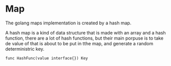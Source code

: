 # Map

The golang maps implementation is created by a hash map.

A hash map is a kind of data structure that is made with an array and a hash function, there are a lot of hash functions, but their main porpuse is to take de value of that is about to be put in tthe map, and generate a random deterministric key.


```golang
func HashFunc(value interface{}) Key
```
